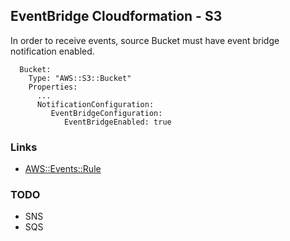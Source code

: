 ## EventBridge Cloudformation - S3

In order to receive events, source Bucket must have event bridge notification enabled.

```
  Bucket:
    Type: "AWS::S3::Bucket"
    Properties:
      ...
      NotificationConfiguration:
         EventBridgeConfiguration:
            EventBridgeEnabled: true
```

### Links

- [AWS::Events::Rule](https://docs.aws.amazon.com/ja_jp/AWSCloudFormation/latest/UserGuide/aws-resource-events-rule.html)


### TODO

- SNS 
- SQS
